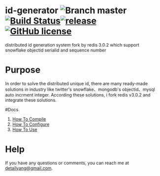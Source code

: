 # id-generator ![Branch master](https://img.shields.io/badge/branch-master-brightgreen.svg?style=flat-square)[![Build Status](https://api.travis-ci.org/detailyang/id-generator.svg)](https://travis-ci.org/detailyang/id-generator)[![release](https://img.shields.io/github/release/detailyang/id-generator.svg)](https://github.com/detailyang/id-generator/releases)[![GitHub license](https://img.shields.io/badge/license-MIT-blue.svg)](https://raw.githubusercontent.com/detailyang/id-generator/master/LICENSE)
distributed id generation system fork by redis 3.0.2  which support snowflake objectid serialid and sequence number


# Purpose
In order to solve the distributed unique id, there are many ready-made solutions in industry like twitter's snowflake、mongodb's objectid、mysql auto incrment integer. According these solutions, i fork redis v3.0.2 and integrate these solutions.

#Docs
1. [How To Compile](https://github.com/detailyang/id-generator/blob/master/docs/compile.md)
2. [How To Configure](https://github.com/detailyang/id-generator/blob/master/docs/configure.md)
3. [How To Use](https://github.com/detailyang/id-generator/blob/master/docs/usage.md)

# Help
If you have any questions or comments, you can reach me at detailyang@gmail.com.
